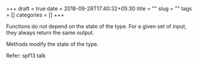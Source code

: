+++ 
draft = true
date = 2018-09-28T17:40:32+05:30
title = ""
slug = "" 
tags = []
categories = []
+++

Functions do not depend on the state of the type.
For a given set of input, they always return the same output.

Methods modify the state of the type.

Refer: spf13 talk